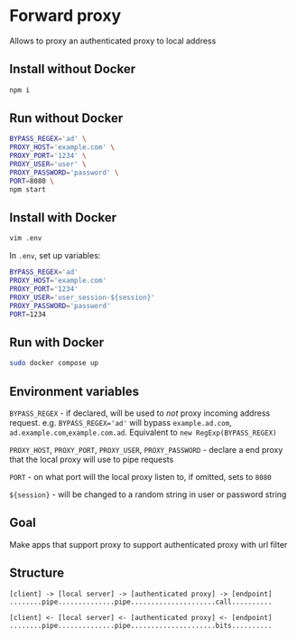# Forward proxy

Allows to proxy an authenticated proxy to local address

## Install without Docker

```bash
npm i
```

## Run without Docker

```bash
BYPASS_REGEX='ad' \
PROXY_HOST='example.com' \
PROXY_PORT='1234' \
PROXY_USER='user' \
PROXY_PASSWORD='password' \
PORT=8080 \
npm start
```

## Install with Docker

```bash
vim .env
```

In `.env`, set up variables:

```bash
BYPASS_REGEX='ad'
PROXY_HOST='example.com'
PROXY_PORT='1234'
PROXY_USER='user_session-${session}'
PROXY_PASSWORD='password'
PORT=1234
```

## Run with Docker

```bash
sudo docker compose up
```

## Environment variables

`BYPASS_REGEX` - if declared, will be used to _not_ proxy incoming address request. e.g. `BYPASS_REGEX='ad'` will bypass `example.ad.com`, `ad.example.com`,`example.com.ad`. Equivalent to `new RegExp(BYPASS_REGEX)`

`PROXY_HOST`, `PROXY_PORT`, `PROXY_USER`, `PROXY_PASSWORD` - declare a end proxy that the local proxy will use to pipe requests

`PORT` - on what port will the local proxy listen to, if omitted, sets to `8080`

`${session}` - will be changed to a random string in user or password string

## Goal

Make apps that support proxy to support authenticated proxy with url filter

## Structure

```
[client] -> [local server] -> [authenticated proxy] -> [endpoint]
........pipe..............pipe.....................call..........

[client] <- [local server] <- [authenticated proxy] <- [endpoint]
........pipe..............pipe.....................bits..........
```

